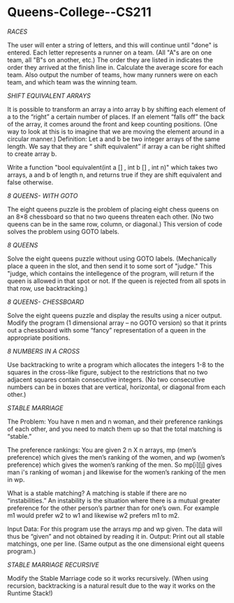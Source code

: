 # Queens-College--CS211

*RACES*

The user will enter a string of letters, and this will continue until "done" is entered.
Each letter represents a runner on a team. (All "A"s are on one team, all "B"s on another, etc.)
The order they are listed in indicates the order they arrived at the finish line in.
Calculate the average score for each team. Also output the number of teams, how many runners were on each team, and which team 
was the winning team.

*SHIFT EQUIVALENT ARRAYS*

It is possible to transform an array a into array b
by shifting
each element of a to
the “right” 
a certain number of places. If an element “falls off” the back of the array, it comes around the front and 
keep counting positions. 
(One way to look at this is to imagine that we are moving the element around in a circular manner.)
Definition: Let a and b be two integer arrays of the same length. We say that they are “
shift 
equivalent”
if 
array a can be right shifted to create array b. 

Write a function
"bool equivalent(int a
[]
, int b
[]
, int n)"
which takes two arrays, a and b 
of length n,
and returns 
true
if they are shift equivalent and 
false
otherwise.

*8 QUEENS- WITH GOTO*

The eight queens puzzle is the problem of placing eight chess queens on an 8×8 chessboard so that no two queens threaten each other. (No two queens can be in the same row, column, or diagonal.)
This version of code solves the problem using GOTO labels.

*8 QUEENS*

Solve the eight queens puzzle without using GOTO labels. (Mechanically place a queen in the slot, and then send it to some sort of "judge." This "judge, which contains the intellegence of the program, will return if the queen is allowed in that spot or not. If the queen is rejected from all spots in that row, use backtracking.)

*8 QUEENS- CHESSBOARD*

Solve the eight queens puzzle and display the results using a nicer output. Modify the program (1 dimensional array – no GOTO version) so that it prints out a chessboard with some “fancy” representation of a queen in the appropriate positions.

*8 NUMBERS IN A CROSS*

Use backtracking to write a program which allocates the integers 1-8 to the squares in the cross-like figure, subject to the restrictions that no two adjacent squares contain consecutive integers. (No two consecutive numbers can be in boxes that are vertical, horizontal, or diagonal from each other.)

*STABLE MARRIAGE*

The Problem: You have n men and n woman, and their preference rankings of each other, and you need to match them up so that the total matching is “stable.”

The preference rankings: You are given 2 n X n arrays, mp (men’s preference) which gives the men’s ranking of the women, and wp (women’s preference) which gives the women’s ranking of the men. So mp[i][j] gives man i's ranking of woman j and likewise for the women’s ranking of the men in wp.

What is a stable matching? A matching is stable if there are no “instabilities.” An instability is the situation where there is a mutual greater preference for the other person’s partner than for one’s own. For example m1 would prefer w2 to w1 and likewise w2 prefers m1 to m2.

Input Data: For this program use the arrays mp and wp given. The data will thus be “given” and not obtained by reading it in. Output: Print out all stable matchings, one per line. (Same output as the one dimensional eight queens program.)

*STABLE MARRIAGE RECURSIVE*

Modify the Stable Marriage code so it works recursively. (When using recursion, backtracking is a natural result due to the way it works on the Runtime Stack!)


